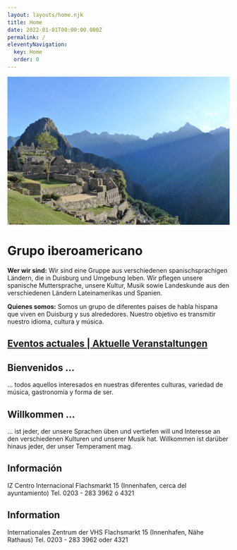 ```yaml
---
layout: layouts/home.njk
title: Home
date: 2022-01-01T00:00:00.000Z
permalink: /
eleventyNavigation:
  key: Home
  order: 0
---
```


![Peruanische Berglandschaft](/static/img/peru.jpg)
# Grupo iberoamericano

**Wer wir sind:** Wir sind eine Gruppe aus verschiedenen spanischsprachigen Ländern, die in Duisburg und Umgebung leben. Wir pflegen unsere spanische Muttersprache, unsere Kultur, Musik sowie Landeskunde aus den verschiedenen Ländern Lateinamerikas und Spanien.

**Quienes somos:** Somos un grupo de diferentes paises de habla hispana que viven en Duisburg y sus alrededores. Nuestro objetivo es transmitir nuestro idioma, cultura y música.

## [Eventos actuales | Aktuelle Veranstaltungen](/veranstaltungen)

## Bienvenidos ...
... todos aquellos interesados en nuestras diferentes culturas, variedad de música, gastronomía y forma de ser.

## Willkommen ...
... ist jeder, der unsere Sprachen üben und vertiefen will und Interesse an den verschiedenen Kulturen und unserer Musik hat. Willkommen ist darüber hinaus jeder, der unser Temperament mag.

## Información

IZ Centro Internacional
Flachsmarkt 15
(Innenhafen, cerca del ayuntamiento)
Tel. 0203 - 283 3962 ó 4321

## Information

Internationales Zentrum der VHS
Flachsmarkt 15
(Innenhafen, Nähe Rathaus)
Tel. 0203 - 283 3962 oder 4321